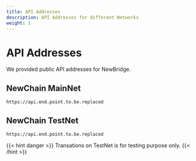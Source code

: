 ```yaml
---
title: API Addresses
description: API Addresses for different Networks
weight: 1
---
```


# API Addresses

We provided public API addresses for NewBridge.

## NewChain MainNet

`https://api.end.point.to.be.replaced`

## NewChain TestNet

`https://api.end.point.to.be.replaced`

{{< hint danger >}}
Transations on TestNet is for testing purpose only.
{{< /hint >}}
